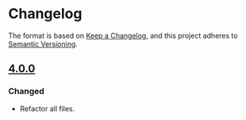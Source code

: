 # Changelog

The format is based on [Keep a Changelog](https://keepachangelog.com/en/1.0.0/),
and this project adheres to [Semantic Versioning](https://semver.org/spec/v2.0.0.html).

## [4.0.0]

### Changed

- Refactor all files.

[4.0.0]: https://github.com/3846masa/upload-gphotos/releases/tag/v4.0.0

